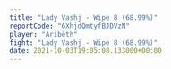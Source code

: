 ```yaml
---
title: "Lady Vashj - Wipe 8 (68.99%)"
reportCode: "6XhjdQmtyfBJDVzN"
player: "Aribèth"
fight: "Lady Vashj - Wipe 8 (68.99%)"
date: 2021-10-03T19:05:08.133000+00:00
---
```

